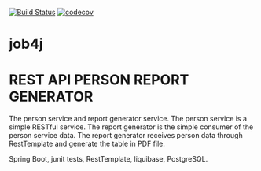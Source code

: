 [![Build Status](https://travis-ci.org/RomanMozhaev/salescarplatform_spring.svg?branch=master)](https://travis-ci.org/RomanMozhaev/salescarplatform_spring)
[![codecov](https://codecov.io/gh/RomanMozhaev/salescarplatform_spring/branch/master/graph/badge.svg)](https://codecov.io/gh/RomanMozhaev/salescarplatform_spring)
# job4j
# REST API PERSON REPORT GENERATOR
The person service and report generator service.
The person service is a simple RESTful service.
The report generator is the simple consumer of the person service data.
The report generator receives person data through RestTemplate and generate the table in PDF file.

Spring Boot, junit tests, RestTemplate, liquibase, PostgreSQL.
